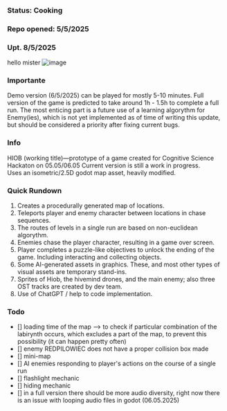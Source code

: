 ### Status: Cooking
### Repo opened: 5/5/2025
### Upt. 8/5/2025

hello mister
![image](https://github.com/user-attachments/assets/ec7771fe-df62-4373-8de4-5812362ff484)

### Importante
Demo version (6/5/2025) can be played for mostly 5-10 minutes. Full version of the game is predicted to take around 1h - 1.5h to complete a full run. The most enticing part is a future use of a learning algorythm for Enemy(ies), which is not yet implemented as of time of writing this update, but should be considered a priority after fixing current bugs. 

### Info
  HIOB (working title)—prototype of a game created for Cognitive Science Hackaton on 05.05/06.05 Current version is still a work in progress. <br/>
  Uses an isometric/2.5D godot map asset, heavily modified.

### Quick Rundown
1. Creates a procedurally generated map of locations.
2. Teleports player and enemy character between locations in chase sequences.
3. The routes of levels in a single run are based on non-euclidean algorythm. 
4. Enemies chase the player character, resulting in a game over screen.
5. Player completes a puzzle-like objectives to unlock the ending of the game. Including interacting and collecting objects.
6. Some AI-generated assets in graphics. These, and most other types of visual assets are temporary stand-ins.
7. Sprites of Hiob, the hivemind drones, and the main enemy; also three OST tracks are created by dev team.
8. Use of ChatGPT / help to code implementation.

  
### Todo
- [] loading time of the map --> to check if particular combination of the labirynth occurs, which excludes a part of the map, to prevent this possibility (it can happen pretty often)
- [] enemy REDPILOWIEC does not have a proper collision box made 
- [] mini-map
- [] AI enemies responding to player's actions on the course of a single run
- [] flashlight mechanic
- [] hiding mechanic
- [] in a full version there should be more audio diversity, right now there is an issue with looping audio files in godot (06.05.2025)
